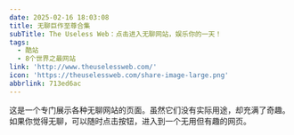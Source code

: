 ```yaml
---
date: 2025-02-16 18:03:08
title: 无聊巨作至尊合集
subTitle: The Useless Web：点击进入无聊网站，娱乐你的一天！
tags:
  - 酷站
  - 8个世界之最网站
link: 'http://www.theuselessweb.com/'
icon: 'https://theuselessweb.com/share-image-large.png'
abbrlink: 713ed6ac
---
```


这是一个专门展示各种无聊网站的页面。虽然它们没有实际用途，却充满了奇趣。如果你觉得无聊，可以随时点击按钮，进入到一个无用但有趣的网页。